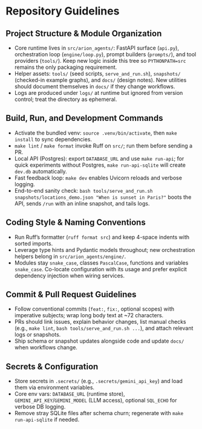 # Repository Guidelines

## Project Structure & Module Organization
- Core runtime lives in `src/arion_agents/`: FastAPI surface (`api.py`), orchestration loop (`engine/loop.py`), prompt builders (`prompts/`), and tool providers (`tools/`). Keep new logic inside this tree so `PYTHONPATH=src` remains the only packaging requirement.
- Helper assets: `tools/` (seed scripts, `serve_and_run.sh`), `snapshots/` (checked-in example graphs), and `docs/` (design notes). New utilities should document themselves in `docs/` if they change workflows.
- Logs are produced under `logs/` at runtime but ignored from version control; treat the directory as ephemeral.

## Build, Run, and Development Commands
- Activate the bundled venv: `source .venv/bin/activate`, then `make install` to sync dependencies.
- `make lint` / `make format` invoke Ruff on `src/`; run them before sending a PR.
- Local API (Postgres): export `DATABASE_URL` and use `make run-api`; for quick experiments without Postgres, `make run-api-sqlite` will create `dev.db` automatically.
- Fast feedback loop: `make dev` enables Uvicorn reloads and verbose logging.
- End-to-end sanity check: `bash tools/serve_and_run.sh snapshots/locations_demo.json "When is sunset in Paris?"` boots the API, sends `/run` with an inline snapshot, and tails logs.

## Coding Style & Naming Conventions
- Run Ruff’s formatter (`ruff format src`) and keep 4-space indents with sorted imports.
- Leverage type hints and Pydantic models throughout; new orchestration helpers belong in `src/arion_agents/engine/`.
- Modules stay `snake_case`, classes `PascalCase`, functions and variables `snake_case`. Co-locate configuration with its usage and prefer explicit dependency injection when wiring services.

## Commit & Pull Request Guidelines
- Follow conventional commits (`feat:`, `fix:`, optional scopes) with imperative subjects; wrap long body text at ~72 characters.
- PRs should link issues, explain behavior changes, list manual checks (e.g., `make lint`, `bash tools/serve_and_run.sh ...`), and attach relevant logs or snapshots.
- Ship schema or snapshot updates alongside code and update `docs/` when workflows change.

## Secrets & Configuration
- Store secrets in `.secrets/` (e.g., `.secrets/gemini_api_key`) and load them via environment variables.
- Core env vars: `DATABASE_URL` (runtime store), `GEMINI_API_KEY`/`GEMINI_MODEL` (LLM access), optional `SQL_ECHO` for verbose DB logging.
- Remove stray SQLite files after schema churn; regenerate with `make run-api-sqlite` if needed.
